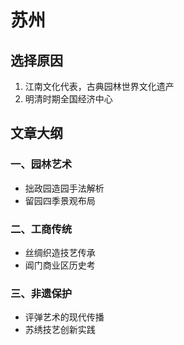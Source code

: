# 苏州

## 选择原因
1. 江南文化代表，古典园林世界文化遗产
2. 明清时期全国经济中心

## 文章大纲
### 一、园林艺术
- 拙政园造园手法解析
- 留园四季景观布局

### 二、工商传统
- 丝绸织造技艺传承
- 阊门商业区历史考

### 三、非遗保护
- 评弹艺术的现代传播
- 苏绣技艺创新实践